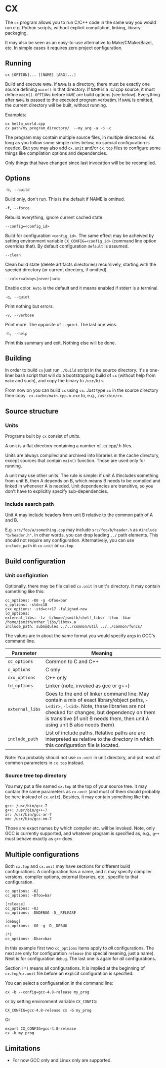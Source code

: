 # CX

The `cx` program allows you to run C/C++ code in the same way you would run
e.g. Python scripts, without explicit compilation, linking, library packaging.

It may also be seen as an easy-to-use alternative to Make/CMake/Bazel, etc. In simple cases it
requires zero project configuration.

## Running

`cx [OPTION]... [[NAME] [ARG]...]`

Build and execute `NAME`. If `NAME` is a directory, there must be exactly one source
defining `main()` in that directory. If `NAME` is a .c/.cpp source, it must define
`main()`. `OPTION`s before `NAME` are build options (see below). Everything after
`NAME` is passed to the executed program verbatim.
If `NAME` is omitted, the current directory will be built, without running.

Examples:

```
cx hello_world.cpp
cx path/my_program_directory/  --my_arg -a -b -c
```

The program may contain multiple source files, in multiple directories. As long as you
follow some simple rules below, no special configuration is needed. But you may also add
`cx.unit` and/or `cx.top` files to configure some things like compilation options and
dependencies.

Only things that have changed since last invocation will be be recompiled.


## Options

`-b, --build`

Build only, don't run. This is the default if NAME is omitted.

`-f, --force`

Rebuild everything, ignore current cached state.

`--config=<config_id>`

Build for configuration `<config_id>`. The same effect may be acheived by
setting environment variable `CX_CONFIG=<config_id>` (command line option overrides that).
By default configuration `default` is assumed.

`--clean`

Clean build state (delete artifacts directories) recursively, starting with the specied directory (or current directory, if omitted).

`--color=always|never|auto`

Enable color. `Auto` is the default and it means enabled if stderr is a terminal.

`-q, --quiet`

Print nothing but errors.

`-v, --verbose`

Print more. The opposite of `--quiet`. The last one wins.

`-h, --help`

Print this summary and exit. Nothing else will be done.


## Building

In order to build `cx` just run `./build` script in the source directory. It's a one-liner bash script that
will do a bootstrapping build of `cx` (without help from `make` and such), and copy the
binary to `/usr/bin`.

From now on you can build `cx` using `cx`. Just type `cx` in the source directory
then copy `.cx.cache/main.cpp.o.exe` to, e.g., `/usr/bin/cx`.

## Source structure

### Units

Programs built by `cx` consist of *units*.

A unit is a flat directory containing a number of .c/.cpp/.h files.

Units are always compiled and archived into libraries in the cache directory, except sources that contain `main()` function. Those are used only for running.

A unit may use other units. The rule is simple: if unit A #includes something from unit B, then A depends on B, which means B needs to be compiled and linked in whenever A is needed. Unit dependencies are transitive, so you don't have to explicitly specify sub-dependencies.

### Include search path

Unit A may include headers from unit B relative to the common path of A and B.

E.g. `src/foo/a/something.cpp` may include `src/foo/b/header.h` as `#include "b/header.h"`. In other words, you can drop leading `../` path elements. This should not require any configuration. Alternatively, you can use `include_path` in `cx.unit` or `cx.top`.

## Build configuration

### Unit configiration

Optionally, there may be file called `cx.unit` in unit's directory. It may contain something like this:

```
cc_options: -O0 -g -Dfoo=bar
c_options: -std=c18
cxx_options: -std=c++17 -faligned-new
ld_options:
external_libs: -lz -L/home/jsmith/shelf_libs/ -lfoo -lbar /home/jsmith/other_libs/libxxx.a
include_path: submodules ../../common/util ../../common/funcs/

```
The values are in about the same format you would specify args in GCC's command line.

| Parameter     | Meaning |
|---------------|---------|
|`cc_options`   | Common to C and C++ |
|`c_options`    | C only |
|`cxx_options`  | C++ only |
|`ld_options`   | Linker (note, invoked as gcc or g++) |
|`external_libs`| Goes to the end of linker command line. May contain a mix of exact library/object paths, `-L<dir>`, `-l<id>`. Note, these libraries are not checked for changes, but dependency on them is transitive (if unit B needs them, then unit A using unit B also needs them). |
|`include_path` | List of include paths. Relative paths are are interpreted as relative to the directory in which this configuration file is located. |

Note: You probably should not use `cx.unit` in unit directory, and put most of common parameters in `cx.top` instead.


### Source tree top directory

You may put a file named `cx.top` at the top of your source tree. It may contain the same parameters as `cx.unit` (and most of them should probably be here instead of `cx.unit`). Besides, it may contain something like this:

```
gcc: /usr/bin/gcc-7
g++: /usr/bin/g++-7
ar: /usr/bin/gcc-ar-7
nm: /usr/bin/gcc-nm-7

```
Those are exact names by which compiler etc. will be invoked. Note, only GCC is currently supported, and whatever program is specified as, e.g., `g++` must behave exactly as `g++` does.

## Multiple configurations

Both `cx.top` and `cx.unit` may have sections for different build configurations.
A configuration has a name, and it may specify compiler versions, compiler options, external libraries, etc., specific to that configuration.

```
cc_options: -O2
cc_options: -Dfoo=bar

[release]
cc_options: -O3
cc_options: -DNDEBUG -D__RELEASE

[debug]
cc_options: -O0 -g -D__DEBUG

[*]
cc_options: -Dbar=baz
```

In this example first two `cc_options` items apply to *all* configurations. The next are only for configuration `release` (no special meaning, just a name). Next is for configuration `debug`. The last one is again for *all* configurations.

Section `[*]` means all configurations. It is implied at the beginning of `cx.top`/`cx.unit` file before an explicit configuration is specified.

You can select a configuaration in the command line:
```
cx -b --config=gcc-4.8-release my_prog
```
or by setting environment variable `CX_CONFIG`:
```
CX_CONFIG=gcc-4.8-release cx -b my_prog
```
Or
```
export CX_CONFIG=gcc-4.8-release
cx -b my_prog
```

## Limitations

* For now GCC only and Linux only are supported.
